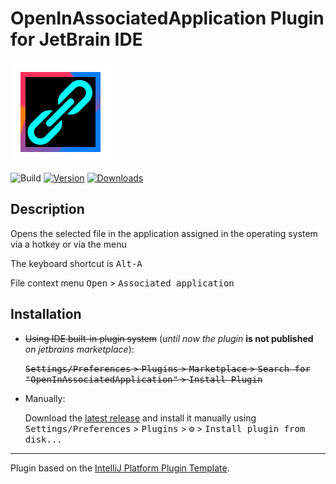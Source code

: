 # OpenInAssociatedApplication Plugin for JetBrain IDE



![pluginIcon](./src/main/resources/META-INF/pluginIcon.svg)

![Build](https://github.com/DerDan/OpenInAssociatedApplication/workflows/Build/badge.svg)
[![Version](https://img.shields.io/jetbrains/plugin/v/PLUGIN_ID.svg)](https://plugins.jetbrains.com/plugin/PLUGIN_ID)
[![Downloads](https://img.shields.io/jetbrains/plugin/d/PLUGIN_ID.svg)](https://plugins.jetbrains.com/plugin/PLUGIN_ID)



## Description

<!-- Plugin description -->

Opens the selected file in the application assigned in the operating system via a hotkey or via the menu


The keyboard shortcut is <kbd>Alt-A</kbd> 

File context menu <kbd>Open</kbd> > <kbd>Associated application</kbd>

<!-- Plugin description end -->

## Installation

- ~~Using IDE built-in plugin system~~ (_until now the plugin_ **is not published** _on jetbrains marketplace_):

  ~~<kbd>Settings/Preferences</kbd> > <kbd>Plugins</kbd> > <kbd>Marketplace</kbd> > <kbd>Search for "OpenInAssociatedApplication"</kbd> >
  <kbd>Install Plugin</kbd>~~

- Manually:

  Download the [latest release](https://github.com/DerDan/OpenInAssociatedApplication/releases/latest) and install it manually using
  <kbd>Settings/Preferences</kbd> > <kbd>Plugins</kbd> > <kbd>⚙️</kbd> > <kbd>Install plugin from disk...</kbd>


---
Plugin based on the [IntelliJ Platform Plugin Template][template].

[template]: https://github.com/JetBrains/intellij-platform-plugin-template
